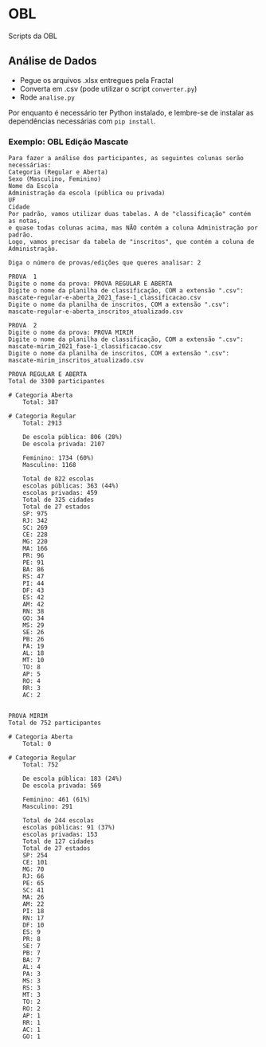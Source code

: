 # OBL
Scripts da OBL

## Análise de Dados

- Pegue os arquivos .xlsx entregues pela Fractal
- Converta em .csv (pode utilizar o script `converter.py`)
- Rode `analise.py`

Por enquanto é necessário ter Python instalado, e lembre-se de instalar as dependências necessárias com `pip install`.

### Exemplo: OBL Edição Mascate

    Para fazer a análise dos participantes, as seguintes colunas serão necessárias:
    Categoria (Regular e Aberta)
    Sexo (Masculino, Feminino)
    Nome da Escola
    Administração da escola (pública ou privada)
    UF
    Cidade
    Por padrão, vamos utilizar duas tabelas. A de "classificação" contém as notas,
    e quase todas colunas acima, mas NÃO contém a coluna Administração por padrão.
    Logo, vamos precisar da tabela de "inscritos", que contém a coluna de Administração.

    Diga o número de provas/edições que queres analisar: 2

    PROVA  1
    Digite o nome da prova: PROVA REGULAR E ABERTA
    Digite o nome da planilha de classificação, COM a extensão ".csv": mascate-regular-e-aberta_2021_fase-1_classificacao.csv
    Digite o nome da planilha de inscritos, COM a extensão ".csv": mascate-regular-e-aberta_inscritos_atualizado.csv

    PROVA  2
    Digite o nome da prova: PROVA MIRIM
    Digite o nome da planilha de classificação, COM a extensão ".csv": mascate-mirim_2021_fase-1_classificacao.csv
    Digite o nome da planilha de inscritos, COM a extensão ".csv": mascate-mirim_inscritos_atualizado.csv

    PROVA REGULAR E ABERTA
    Total de 3300 participantes

    # Categoria Aberta
        Total: 387

    # Categoria Regular
        Total: 2913

        De escola pública: 806 (28%)
        De escola privada: 2107

        Feminino: 1734 (60%)
        Masculino: 1168

        Total de 822 escolas
        escolas públicas: 363 (44%)
        escolas privadas: 459
        Total de 325 cidades
        Total de 27 estados
        SP: 975
        RJ: 342
        SC: 269
        CE: 228
        MG: 220
        MA: 166
        PR: 96
        PE: 91
        BA: 86
        RS: 47
        PI: 44
        DF: 43
        ES: 42
        AM: 42
        RN: 38
        GO: 34
        MS: 29
        SE: 26
        PB: 26
        PA: 19
        AL: 18
        MT: 10
        TO: 8
        AP: 5
        RO: 4
        RR: 3
        AC: 2


    PROVA MIRIM
    Total de 752 participantes

    # Categoria Aberta
        Total: 0

    # Categoria Regular
        Total: 752

        De escola pública: 183 (24%)
        De escola privada: 569

        Feminino: 461 (61%)
        Masculino: 291

        Total de 244 escolas
        escolas públicas: 91 (37%)
        escolas privadas: 153
        Total de 127 cidades
        Total de 27 estados
        SP: 254
        CE: 101
        MG: 70
        RJ: 66
        PE: 65
        SC: 41
        MA: 26
        AM: 22
        PI: 18
        RN: 17
        DF: 10
        ES: 9
        PR: 8
        SE: 7
        PB: 7
        BA: 7
        AL: 4
        PA: 3
        MS: 3
        RS: 3
        MT: 3
        TO: 2
        RO: 2
        AP: 1
        RR: 1
        AC: 1
        GO: 1